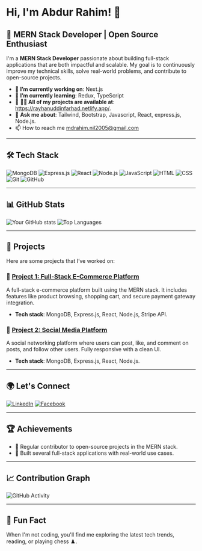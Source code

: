 # Hi, I'm Abdur Rahim! 👋

## 🚀 MERN Stack Developer | Open Source Enthusiast

I'm a **MERN Stack Developer** passionate about building full-stack applications that are both impactful and scalable. My goal is to continuously improve my technical skills, solve real-world problems, and contribute to open-source projects.

- 🔭 **I’m currently working on**: Next.js
- 🌱 **I’m currently learning**: Redux, TypeScript
- 👯 **👨‍💻 All of my projects are available at**: https://rayhanuddinfarhad.netlify.app/.
- 💬 **Ask me about**: Tailwind, Bootstrap, Javascript, React, express.js, Node.js.
- 📫 How to reach me mdrahim.nil2005@gmail.com

---

## 🛠️ Tech Stack

![MongoDB](https://img.shields.io/badge/-MongoDB-47A248?style=flat-square&logo=mongodb&logoColor=white)
![Express.js](https://img.shields.io/badge/-Express.js-000000?style=flat-square&logo=express&logoColor=white)
![React](https://img.shields.io/badge/-React-61DAFB?style=flat-square&logo=react&logoColor=white)
![Node.js](https://img.shields.io/badge/-Node.js-339933?style=flat-square&logo=node.js&logoColor=white)
![JavaScript](https://img.shields.io/badge/-JavaScript-F7DF1E?style=flat-square&logo=javascript&logoColor=black)
![HTML](https://img.shields.io/badge/-HTML-E34F26?style=flat-square&logo=html5&logoColor=white)
![CSS](https://img.shields.io/badge/-CSS-1572B6?style=flat-square&logo=css3&logoColor=white)
![Git](https://img.shields.io/badge/-Git-F05032?style=flat-square&logo=git&logoColor=white)
![GitHub](https://img.shields.io/badge/-GitHub-181717?style=flat-square&logo=github&logoColor=white)

---

## 📊 GitHub Stats

![Your GitHub stats](https://github-readme-stats.vercel.app/api?username=your-username&show_icons=true&theme=radical)
![Top Languages](https://github-readme-stats.vercel.app/api/top-langs/?username=your-username&layout=compact&theme=radical)

---

## 📂 Projects

Here are some projects that I’ve worked on:

### 🌟 [Project 1: Full-Stack E-Commerce Platform](https://github.com/your-username/project-1)
A full-stack e-commerce platform built using the MERN stack. It includes features like product browsing, shopping cart, and secure payment gateway integration.
- **Tech stack**: MongoDB, Express.js, React, Node.js, Stripe API.

### 🌟 [Project 2: Social Media Platform](https://github.com/your-username/project-2)
A social networking platform where users can post, like, and comment on posts, and follow other users. Fully responsive with a clean UI.
- **Tech stack**: MongoDB, Express.js, React, Node.js.

---

## 🌍 Let's Connect

[![LinkedIn](https://img.shields.io/badge/LinkedIn-0077B5?style=for-the-badge&logo=linkedin&logoColor=white)](https://www.linkedin.com/in/your-profile)
[![Facebook](https://img.shields.io/badge/Facebook-1877F2?style=for-the-badge&logo=facebook&logoColor=white)](https://www.facebook.com/your-profile)


---

## 🏆 Achievements

- 🌟 Regular contributor to open-source projects in the MERN stack.
- 🌟 Built several full-stack applications with real-world use cases.

---

## 📈 Contribution Graph

![GitHub Activity](https://github-readme-activity-graph.cyclic.app/graph?username=your-username&theme=react-dark&bg_color=20232a&hide_border=true)

---

## 💬 Fun Fact
When I'm not coding, you'll find me exploring the latest tech trends, reading, or playing chess ♟️.
